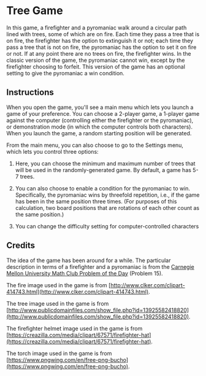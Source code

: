 # Tree Game

In this game, a firefighter and a pyromaniac walk around a circular path lined with trees, some of which are on fire. Each time they pass a tree that is on fire, the firefighter has the option to extinguish it or not; each time they pass a tree that is not on fire, the pyromaniac has the option to set it on fire or not. If at any point there are no trees on fire, the firefighter wins. In the classic version of the game, the pyromaniac cannot win, except by the firefighter choosing to forfeit. This version of the game has an optional setting to give the pyromaniac a win condition.

## Instructions

When you open the game, you'll see a main menu which lets you launch a game of your preference. You can choose a 2-player game, a 1-player game against the computer (controlling either the firefighter or the pyromaniac), or demonstration mode (in which the computer controls both characters). When you launch the game, a random starting position will be generated.

From the main menu, you can also choose to go to the Settings menu, which lets you control three options:

1. Here, you can choose the minimum and maximum number of trees that will be used in the randomly-generated game. By default, a game has 5-7 trees.

2. You can also choose to enable a condition for the pyromaniac to win. Specifically, the pyromaniac wins by threefold repetition, i.e., if the game has been in the same position three times. (For purposes of this calculation, two board positions that are rotations of each other count as the same position.)

3. You can change the difficulty setting for computer-controlled characters

## Credits

The idea of the game has been around for a while. The particular description in terms of a firefighter and a pyromaniac is from the [Carnegie Mellon University Math Club Problem of the Day](https://cims.nyu.edu/~tjl8195/CMUMC_POTD_Book.pdf) (Problem 15).

The fire image used in the game is from [http://www.clker.com/clipart-414743.html](http://www.clker.com/clipart-414743.html).

The tree image used in the game is from [http://www.publicdomainfiles.com/show_file.php?id=13925582418820](http://www.publicdomainfiles.com/show_file.php?id=13925582418820).

The firefighter helmet image used in the game is from [https://creazilla.com/media/clipart/67571/firefighter-hat](https://creazilla.com/media/clipart/67571/firefighter-hat).

The torch image used in the game is from [https://www.pngwing.com/en/free-png-bucho](https://www.pngwing.com/en/free-png-bucho).
